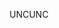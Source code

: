<span data-ttu-id="2a204-101">UNC</span><span class="sxs-lookup"><span data-stu-id="2a204-101">UNC</span></span>
